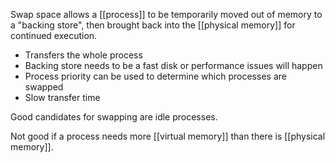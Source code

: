 Swap space allows a [[process]] to be temporarily moved out of memory to a "backing store", then brought back into the [[physical memory]] for continued execution.

- Transfers the whole process
- Backing store needs to be a fast disk or performance issues will happen
- Process priority can be used to determine which processes are swapped
- Slow transfer time

Good candidates for swapping are idle processes.

Not good if a process needs more [[virtual memory]] than there is [[physical memory]].